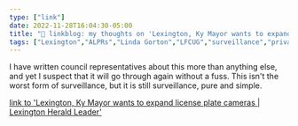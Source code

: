 ```yaml
---
type: ["link"]
date: 2022-11-28T16:04:30-05:00
title: "🔗 linkblog: my thoughts on 'Lexington, Ky Mayor wants to expand license plate cameras | Lexington Herald Leader'"
tags: ["Lexington","ALPRs","Linda Gorton","LFCUG","surveillance","privacy"]
---
```

I have written council representatives about this more than anything else, and yet I suspect that it will go through again without a fuss. This isn't the worst form of surveillance, but it is still surveillance, pure and simple.  
 

[link to 'Lexington, Ky Mayor wants to expand license plate cameras | Lexington Herald Leader'](https://www.kentucky.com/news/local/crime/article269309647.html)
